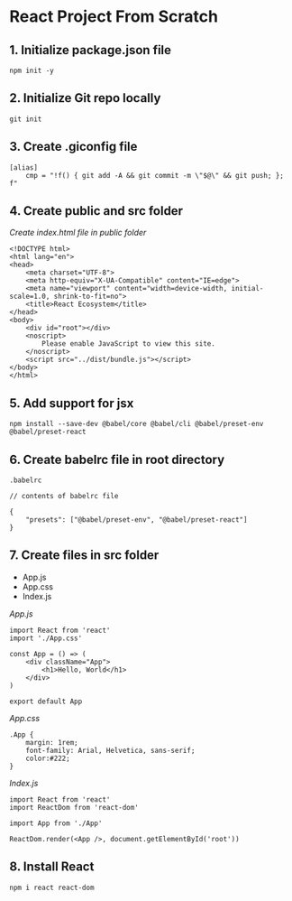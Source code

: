 # React Project From Scratch

## 1. Initialize package.json file
```
npm init -y
```

## 2. Initialize Git repo locally
```
git init
```

## 3. Create .giconfig file 
```
[alias]
    cmp = "!f() { git add -A && git commit -m \"$@\" && git push; }; f"
```
## 4. Create public and src folder
*Create index.html file in public folder*
```
<!DOCTYPE html>
<html lang="en">
<head>
    <meta charset="UTF-8">
    <meta http-equiv="X-UA-Compatible" content="IE=edge">
    <meta name="viewport" content="width=device-width, initial-scale=1.0, shrink-to-fit=no">
    <title>React Ecosystem</title>
</head>
<body>
    <div id="root"></div>
    <noscript>
        Please enable JavaScript to view this site.
    </noscript>
    <script src="../dist/bundle.js"></script>
</body>
</html>
```
## 5. Add support for jsx
```
npm install --save-dev @babel/core @babel/cli @babel/preset-env @babel/preset-react
```

## 6. Create babelrc file in root directory
```
.babelrc

// contents of babelrc file

{
    "presets": ["@babel/preset-env", "@babel/preset-react"]
}
```
## 7. Create files in src folder
* App.js
* App.css
* Index.js

*App.js*
```
import React from 'react'
import './App.css'

const App = () => (
    <div className="App">
        <h1>Hello, World</h1>
    </div>
)

export default App
```

*App.css*
```
.App {
    margin: 1rem;
    font-family: Arial, Helvetica, sans-serif;
    color:#222;
}
```

*Index.js*
```
import React from 'react'
import ReactDom from 'react-dom'

import App from './App'

ReactDom.render(<App />, document.getElementById('root'))
```

## 8. Install React
```
npm i react react-dom
```
